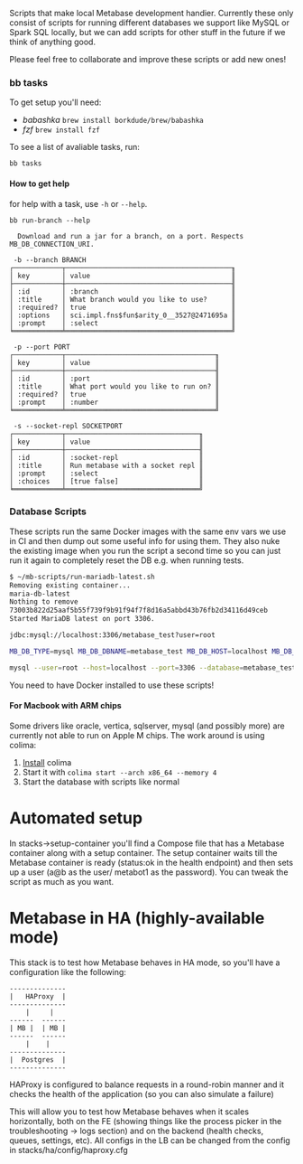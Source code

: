 Scripts that make local Metabase development handier. Currently these only consist of scripts for running different
databases we support like MySQL or Spark SQL locally, but we can add scripts for other stuff in the future if we think
of anything good.

Please feel free to collaborate and improve these scripts or add new ones!

### bb tasks

To get setup you'll need:

- *babashka* `brew install borkdude/brew/babashka`
- *fzf* `brew install fzf`

To see a list of avaliable tasks, run:

    bb tasks

#### How to get help

for help with a task, use `-h` or `--help`.

    bb run-branch --help
    
``` shell
  Download and run a jar for a branch, on a port. Respects MB_DB_CONNECTION_URI.

 -b --branch BRANCH
┌────────────┬─────────────────────────────────────────╖
│ key        │ value                                   ║
├────────────┼─────────────────────────────────────────╢
│ :id        │ :branch                                 ║
│ :title     │ What branch would you like to use?      ║
│ :required? │ true                                    ║
│ :options   │ sci.impl.fns$fun$arity_0__3527@2471695a ║
│ :prompt    │ :select                                 ║
╘════════════╧═════════════════════════════════════════╝

 -p --port PORT
┌────────────┬─────────────────────────────────────╖
│ key        │ value                               ║
├────────────┼─────────────────────────────────────╢
│ :id        │ :port                               ║
│ :title     │ What port would you like to run on? ║
│ :required? │ true                                ║
│ :prompt    │ :number                             ║
╘════════════╧═════════════════════════════════════╝

 -s --socket-repl SOCKETPORT
┌────────────┬─────────────────────────────────╖
│ key        │ value                           ║
├────────────┼─────────────────────────────────╢
│ :id        │ :socket-repl                    ║
│ :title     │ Run metabase with a socket repl ║
│ :prompt    │ :select                         ║
│ :choices   │ [true false]                    ║
╘════════════╧═════════════════════════════════╝
```

### Database Scripts

These scripts run the same Docker images with the same env vars we use in CI and then dump out some useful info for
using them. They also nuke the existing image when you run the script a second time so you can just run it again to
completely reset the DB e.g. when running tests.

```bash
$ ~/mb-scripts/run-mariadb-latest.sh
Removing existing container...
maria-db-latest
Nothing to remove
73003b822d25aaf5b55f739f9b91f94f7f8d16a5abbd43b76fb2d34116d49ceb
Started MariaDB latest on port 3306.

jdbc:mysql://localhost:3306/metabase_test?user=root

MB_DB_TYPE=mysql MB_DB_DBNAME=metabase_test MB_DB_HOST=localhost MB_DB_PASS='' MB_DB_PORT=3306 MB_DB_USER=root MB_MYSQL_TEST_USER=root

mysql --user=root --host=localhost --port=3306 --database=metabase_test
```

You need to have Docker installed to use these scripts!

#### For Macbook with ARM chips
Some drivers like oracle, vertica, sqlserver, mysql (and possibly more) are currently not able to run on Apple M chips.
The work around is using colima:
1. [Install](https://github.com/abiosoft/colima#getting-started) colima
2. Start it with `colima start --arch x86_64 --memory 4`
3. Start the database with scripts like normal

# Automated setup

In stacks->setup-container you'll find a Compose file that has a Metabase container along with a setup container. The setup container waits till the Metabase container is ready (status:ok in the health endpoint) and then sets up a user (a@b as the user/ metabot1 as the password). You can tweak the script as much as you want.

# Metabase in HA (highly-available mode)

This stack is to test how Metabase behaves in HA mode, so you'll have a configuration like the following:

```
--------------
|   HAProxy  |
--------------
    |     |
------  ------
| MB |  | MB |
------  ------
    |    |
--------------
|  Postgres  |
--------------
```

HAProxy is configured to balance requests in a round-robin manner and it checks the health of the application (so you can also simulate a failure)

This will allow you to test how Metabase behaves when it scales horizontally, both on the FE (showing things like the process picker in the troubleshooting -> logs section) and on the backend (health checks, queues, settings, etc). All configs in the LB can be changed from the config in stacks/ha/config/haproxy.cfg
